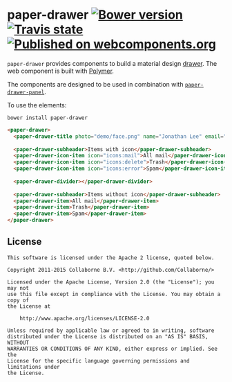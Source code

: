 paper-drawer [![Bower version](https://badge.fury.io/bo/paper-drawer.svg)](http://badge.fury.io/bo/paper-drawer) [![Travis state](https://travis-ci.org/Collaborne/paper-drawer.svg?branch=master)](https://travis-ci.org/Collaborne/paper-drawer) [![Published on webcomponents.org](https://img.shields.io/badge/webcomponents.org-published-blue.svg)](https://www.webcomponents.org/element/Collaborne/paper-drawer)
=========

`paper-drawer` provides components to build a material design [drawer](https://www.google.com/design/spec/patterns/navigation-drawer.html). The web component is built with [Polymer](https://www.polymer-project.org).

The components are designed to be used in combination with [`paper-drawer-panel`](https://github.com/PolymerElements/paper-drawer-panel).

To use the elements:

`bower install paper-drawer`

<!--
```
<custom-element-demo>
  <template>
    <script src="../webcomponentsjs/webcomponents-lite.js"></script>
    <link rel="import" href="../iron-icons/iron-icons.html">
    <link rel="import" href="paper-drawer.html">
    <link rel="import" href="paper-drawer-title.html">
    <link rel="import" href="paper-drawer-subheader.html">
    <link rel="import" href="paper-drawer-icon-item.html">
    <link rel="import" href="paper-drawer-divider.html">
    <link rel="import" href="paper-drawer-item.html">
    <next-code-block></next-code-block>
  </template>
</custom-element-demo>
```
-->
```html
<paper-drawer>
  <paper-drawer-title photo="demo/face.png" name="Jonathan Lee" email="heyfromjonathan@gmail.com"></paper-drawer-title>
  
  <paper-drawer-subheader>Items with icon</paper-drawer-subheader>
  <paper-drawer-icon-item icon="icons:mail">All mail</paper-drawer-icon-item>
  <paper-drawer-icon-item icon="icons:delete">Trash</paper-drawer-icon-item>
  <paper-drawer-icon-item icon="icons:error">Spam</paper-drawer-icon-item>
  
  <paper-drawer-divider></paper-drawer-divider>
  
  <paper-drawer-subheader>Items without icon</paper-drawer-subheader>
  <paper-drawer-item>All mail</paper-drawer-item>
  <paper-drawer-item>Trash</paper-drawer-item>
  <paper-drawer-item>Spam</paper-drawer-item>
</paper-drawer>
```


## License

    This software is licensed under the Apache 2 license, quoted below.

    Copyright 2011-2015 Collaborne B.V. <http://github.com/Collaborne/>

    Licensed under the Apache License, Version 2.0 (the "License"); you may not
    use this file except in compliance with the License. You may obtain a copy of
    the License at

        http://www.apache.org/licenses/LICENSE-2.0

    Unless required by applicable law or agreed to in writing, software
    distributed under the License is distributed on an "AS IS" BASIS, WITHOUT
    WARRANTIES OR CONDITIONS OF ANY KIND, either express or implied. See the
    License for the specific language governing permissions and limitations under
    the License.
    

